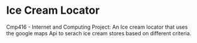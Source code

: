 # Ice Cream Locator
 Cmp416 - Internet and Computing Project: An Ice cream locator that uses the google maps Api to serach ice cream stores based on different criteria.
